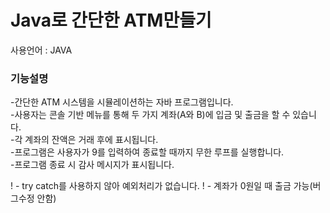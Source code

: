 # Java로 간단한 ATM만들기
사용언어 : JAVA
### 기능설명 

-간단한 ATM 시스템을 시뮬레이션하는 자바 프로그램입니다. <br>
-사용자는 콘솔 기반 메뉴를 통해 두 가지 계좌(A와 B)에 입금 및 출금을 할 수 있습니다. <br>
-각 계좌의 잔액은 거래 후에 표시됩니다. <br>
-프로그램은 사용자가 9를 입력하여 종료할 때까지 무한 루프를 실행합니다. <br> 
-프로그램 종료 시 감사 메시지가 표시됩니다.<br>

! - try catch를 사용하지 않아 예외처리가 없습니다.
! - 계좌가 0원일 때 출금 가능(버그수정 안함)

